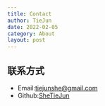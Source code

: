```yaml
---
title: Contact
author: TieJun
date: 2022-02-05
category: About
layout: post
---
```


## 联系方式
- Email:tiejunshe@gmail.com
- Github:[SheTieJun](https://github.com/SheTieJun)

